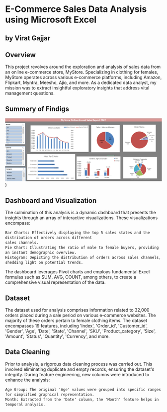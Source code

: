 # E-Commerce Sales Data Analysis using Microsoft Excel
## by Virat Gajjar

## Overview
This project revolves around the exploration and analysis of sales data from an online e-commerce store, MyStore.
Specializing in clothing for females, MyStore operates across various e-commerce platforms, including Amazon, Flipkart,
Myntra, Meesho, Ajio, and more. As a dedicated data analyst, my mission was to extract insightful exploratory insights
that address vital management questions.


## Summery of Findigs
![name-of-you-image](https://github.com/Virat992/Data-Analysis-Excel/blob/main/MyStore%20Data%20Analysis%20Dashboard.png))

## Dashboard and Visualization
The culmination of this analysis is a dynamic dashboard that presents the insights through an array of interactive
visualizations. These visualizations encompass:

    Bar Charts: Effectively displaying the top 5 sales states and the distribution of orders across different
    sales channels.
    Pie Chart: Illustrating the ratio of male to female buyers, providing an instant demographic overview.
    Histogram: Depicting the distribution of orders across sales channels, shedding light on potential trends.
    
The dashboard leverages Pivot charts and employs fundamental Excel formulas such as SUM, AVG, COUNT, among others,
to create a comprehensive visual representation of the data.

## Dataset

The dataset used for analysis comprises information related to 32,000 orders placed during a sale period on various
e-commerce websites. The majority of these orders pertain to female clothing items. The dataset encompasses 19 features,
including 'Index', 'Order_id', 'Customer_id', 'Gender', 'Age', 'Date', 'State', 'Channel', 'SKU', 'Product_category', 'Size',
'Amount', 'Status', 'Quantity', 'Currency', and more.

## Data Cleaning

Prior to analysis, a rigorous data cleaning process was carried out. This involved eliminating duplicate and empty records,
ensuring the dataset's integrity. During feature engineering, new columns were introduced to enhance the analysis:

    Age Group: The original 'Age' values were grouped into specific ranges for simplified graphical representation.
    Month: Extracted from the 'Date' column, the 'Month' feature helps in temporal analysis.

